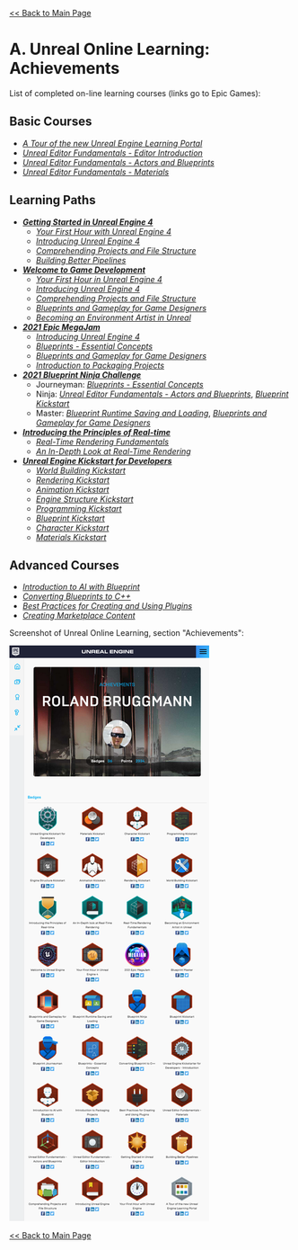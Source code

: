 [<< Back to Main Page](..)

# A. Unreal Online Learning: Achievements

List of completed on-line learning courses (links go to Epic Games):

## Basic Courses

* *<a href="https://www.unrealengine.com/en-US/onlinelearning-courses/a-tour-of-the-new-unreal-engine-learning-portal" target="_blank">A Tour of the new Unreal Engine Learning Portal</a>*
* *<a href="https://www.unrealengine.com/en-US/onlinelearning-courses/unreal-editor-fundamentals---editor-introduction" target="_blank">Unreal Editor Fundamentals - Editor Introduction</a>*
* *<a href="https://www.unrealengine.com/en-US/onlinelearning-courses/unreal-editor-fundamentals---actors-and-blueprints" target="_blank">Unreal Editor Fundamentals - Actors and Blueprints</a>*
* *<a href="https://www.unrealengine.com/en-US/onlinelearning-courses/unreal-editor-fundamentals---materials" target="_blank">Unreal Editor Fundamentals - Materials</a>*

## Learning Paths

* ***<a href="https://www.unrealengine.com/en-US/onlinelearning-courses/getting-started-in-unreal-engine" target="_blank">Getting Started in Unreal Engine 4</a>***
  * *<a href="https://www.unrealengine.com/en-US/onlinelearning-courses/your-first-hour-in-unreal-engine-4" target="_blank">Your First Hour with Unreal Engine 4</a>*
  * *<a href="https://www.unrealengine.com/en-US/onlinelearning-courses/introducing-unreal-engine" target="_blank">Introducing Unreal Engine 4</a>*
  * *<a href="https://www.unrealengine.com/en-US/onlinelearning-courses/comprehending-projects-and-file-structure" target="_blank">Comprehending Projects and File Structure</a>*
  * *<a href="https://www.unrealengine.com/en-US/onlinelearning-courses/building-better-pipelines" target="_blank">Building Better Pipelines</a>*
* ***<a href="https://www.unrealengine.com/en-US/onlinelearning-courses/welcome-to-game-development" target="_blank">Welcome to Game Development</a>***
  * *<a href="https://www.unrealengine.com/en-US/onlinelearning-courses/your-first-hour-in-unreal-engine-4" target="_blank">Your First Hour in Unreal Engine 4</a>*
  * *<a href="https://www.unrealengine.com/en-US/onlinelearning-courses/introducing-unreal-engine" target="_blank">Introducing Unreal Engine 4</a>*
  * *<a href="https://www.unrealengine.com/en-US/onlinelearning-courses/comprehending-projects-and-file-structure" target="_blank">Comprehending Projects and File Structure</a>*
  * *<a href="https://www.unrealengine.com/en-US/onlinelearning-courses/blueprints-and-gameplay-for-game-designers" target="_blank">Blueprints and Gameplay for Game Designers</a>*
  * *<a href="https://www.unrealengine.com/en-US/onlinelearning-courses/becoming-an-environment-artist-in-unreal" target="_blank">Becoming an Environment Artist in Unreal</a>*
* ***<a href="https://www.unrealengine.com/en-US/onlinelearning-courses/2021-epic-megajam" target="_blank">2021 Epic MegaJam</a>***
  * *<a href="https://www.unrealengine.com/en-US/onlinelearning-courses/introducing-unreal-engine" target="_blank">Introducing Unreal Engine 4</a>*
  * *<a href="https://www.unrealengine.com/en-US/onlinelearning-courses/blueprints---essential-concepts" target="_blank">Blueprints - Essential Concepts</a>*
  * *<a href="https://www.unrealengine.com/en-US/onlinelearning-courses/blueprints-and-gameplay-for-game-designers" target="_blank">Blueprints and Gameplay for Game Designers</a>*
  * *<a href="https://www.unrealengine.com/en-US/onlinelearning-courses/introduction-to-packaging-projects" target="_blank">Introduction to Packaging Projects</a>*
* ***<a href="https://www.unrealengine.com/en-US/blog/become-a-blueprint-master-by-taking-this-online-learning-challenge" target="_blank">2021 Blueprint Ninja Challenge</a>***
  * Journeyman: *<a href="https://www.unrealengine.com/en-US/onlinelearning-courses/blueprints---essential-concepts" target="_blank">Blueprints - Essential Concepts</a>*
  * Ninja: *<a href="https://www.unrealengine.com/en-US/onlinelearning-courses/unreal-editor-fundamentals---actors-and-blueprints" target="_blank">Unreal Editor Fundamentals - Actors and Blueprints</a>*, *<a href="https://www.unrealengine.com/en-US/onlinelearning-courses/blueprint-kickstart" target="_blank">Blueprint Kickstart</a>*
  * Master: *<a href="https://www.unrealengine.com/en-US/onlinelearning-courses/blueprint-runtime-saving-and-loading" target="_blank">Blueprint Runtime Saving and Loading</a>*, *<a href="https://www.unrealengine.com/en-US/onlinelearning-courses/blueprints-and-gameplay-for-game-designers" target="_blank">Blueprints and Gameplay for Game Designers</a>*
* ***<a href="https://www.unrealengine.com/en-US/onlinelearning-courses/introducing-the-principles-of-real-time" target="_blank">Introducing the Principles of Real-time</a>***
  * *<a href="https://www.unrealengine.com/en-US/onlinelearning-courses/real-time-rendering-fundamentals" target="_blank">Real-Time Rendering Fundamentals</a>*
  * *<a href="https://www.unrealengine.com/en-US/onlinelearning-courses/an-in-depth-look-at-real-time-rendering" target="_blank">An In-Depth Look at Real-Time Rendering</a>*
* ***<a href="https://www.unrealengine.com/en-US/onlinelearning-courses/unreal-engine-kickstart-for-developers" target="_blank">Unreal Engine Kickstart for Developers</a>***
  * *<a href="https://www.unrealengine.com/en-US/onlinelearning-courses/world-building-kickstart" target="_blank">World Building Kickstart</a>*
  * *<a href="https://www.unrealengine.com/en-US/onlinelearning-courses/rendering-kickstart" target="_blank">Rendering Kickstart</a>*
  * *<a href="https://www.unrealengine.com/en-US/onlinelearning-courses/animation-kickstart" target="_blank">Animation Kickstart</a>*
  * *<a href="https://www.unrealengine.com/en-US/onlinelearning-courses/engine-structure-kickstart" target="_blank">Engine Structure Kickstart</a>*
  * *<a href="https://www.unrealengine.com/en-US/onlinelearning-courses/programming-kickstart" target="_blank">Programming Kickstart</a>*
  * *<a href="https://www.unrealengine.com/en-US/onlinelearning-courses/blueprint-kickstart" target="_blank">Blueprint Kickstart</a>*
  * *<a href="https://www.unrealengine.com/en-US/onlinelearning-courses/character-kickstart" target="_blank">Character Kickstart</a>*
  * *<a href="https://www.unrealengine.com/en-US/onlinelearning-courses/materials-kickstart" target="_blank">Materials Kickstart</a>*

## Advanced Courses

* *<a href="https://www.unrealengine.com/en-US/onlinelearning-courses/introduction-to-ai-with-blueprints" target="_blank">Introduction to AI with Blueprint</a>*
* *<a href="https://www.unrealengine.com/en-US/onlinelearning-courses/converting-blueprints-to-c" target="_blank">Converting Blueprints to C++</a>*
* *<a href="https://www.unrealengine.com/en-US/onlinelearning-courses/best-practices-for-creating-and-using-plugins" target="_blank">Best Practices for Creating and Using Plugins</a>*
* *<a href="https://www.unrealengine.com/en-US/onlinelearning-courses/creating-marketplace-content" target="_blank">Creating Marketplace Content</a>*

Screenshot of Unreal Online Learning, section "Achievements":

![Screenshot UE Achievements](Docs/ue-achievements-rb.png "Screenshot UE Achievements")

[<< Back to Main Page](..)
